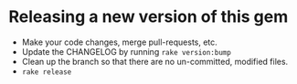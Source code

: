 # Releasing a new version of this gem

* Make your code changes, merge pull-requests, etc.
* Update the CHANGELOG by running `rake version:bump`
* Clean up the branch so that there are no un-committed, modified files.
* `rake release`
